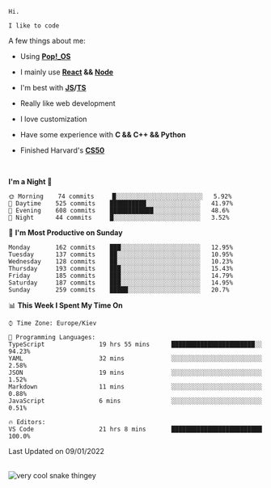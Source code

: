 ```
Hi.

I like to code
```

A few things about me:

-   Using **[Pop!\_OS](https://pop.system76.com/)**

-   I mainly use **[React](https://reactjs.org/) && [Node](https://nodejs.org/en/)**

-   I'm best with **[JS](https://www.javascript.com/)/[TS](https://www.typescriptlang.org/)**

-   Really like web development

-   I love customization

-   Have some experience with **C && C++ && Python**

-   Finished Harvard's **[CS50](https://cs50.harvard.edu)**

<br>

<!--START_SECTION:waka-->
**I'm a Night 🦉** 

```text
🌞 Morning    74 commits     █░░░░░░░░░░░░░░░░░░░░░░░░   5.92% 
🌆 Daytime    525 commits    ██████████░░░░░░░░░░░░░░░   41.97% 
🌃 Evening    608 commits    ████████████░░░░░░░░░░░░░   48.6% 
🌙 Night      44 commits     █░░░░░░░░░░░░░░░░░░░░░░░░   3.52%

```
📅 **I'm Most Productive on Sunday** 

```text
Monday       162 commits    ███░░░░░░░░░░░░░░░░░░░░░░   12.95% 
Tuesday      137 commits    ██░░░░░░░░░░░░░░░░░░░░░░░   10.95% 
Wednesday    128 commits    ██░░░░░░░░░░░░░░░░░░░░░░░   10.23% 
Thursday     193 commits    ███░░░░░░░░░░░░░░░░░░░░░░   15.43% 
Friday       185 commits    ███░░░░░░░░░░░░░░░░░░░░░░   14.79% 
Saturday     187 commits    ███░░░░░░░░░░░░░░░░░░░░░░   14.95% 
Sunday       259 commits    █████░░░░░░░░░░░░░░░░░░░░   20.7%

```


📊 **This Week I Spent My Time On** 

```text
⌚︎ Time Zone: Europe/Kiev

💬 Programming Languages: 
TypeScript               19 hrs 55 mins      ███████████████████████░░   94.23% 
YAML                     32 mins             ░░░░░░░░░░░░░░░░░░░░░░░░░   2.58% 
JSON                     19 mins             ░░░░░░░░░░░░░░░░░░░░░░░░░   1.52% 
Markdown                 11 mins             ░░░░░░░░░░░░░░░░░░░░░░░░░   0.88% 
JavaScript               6 mins              ░░░░░░░░░░░░░░░░░░░░░░░░░   0.51%

🔥 Editors: 
VS Code                  21 hrs 8 mins       █████████████████████████   100.0%

```


 Last Updated on 09/01/2022
<!--END_SECTION:waka-->

<br>

<img title="" src="https://raw.githubusercontent.com/Trunkelis/Trunkelis/output/github-contribution-grid-snake.svg" alt="very cool snake thingey" data-align="left">
